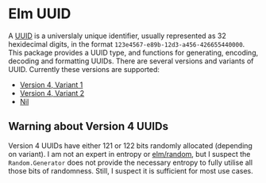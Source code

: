 # Elm UUID

A [UUID](https://en.wikipedia.org/wiki/Universally_unique_identifier) is a universlaly unique identifier, usually represented as 32 hexidecimal digits, in the format `123e4567-e89b-12d3-a456-426655440000`.  This package provides a UUID type, and functions for generating, encoding, decoding and formatting UUIDs. There are several versions and variants of UUID. Currently these versions are supported:

* [Version 4, Variant 1](./UUID-Version4-Variant1)
* [Version 4, Variant 2](./UUID-Version4-Variant2)
* [Nil](./UUID#nil)

## Warning about Version 4 UUIDs

Version 4 UUIDs have either 121 or 122 bits randomly allocated (depending on variant). I am not an expert in entropy or [elm/random](https://package.elm-lang.org/packages/elm/random/latest/), but I suspect the `Random.Generator` does not provide the necessary entropy to fully utilise all those bits of randomness. Still, I suspect it is sufficient for most use cases.
